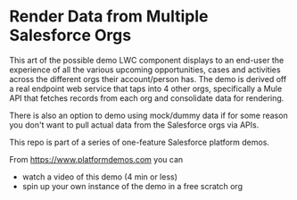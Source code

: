 # Render Data from Multiple Salesforce Orgs

This art of the possible  demo LWC component displays to an end-user the experience of all the various upcoming opportunities, cases and activities across the different orgs their account/person has. The demo is derived off a real endpoint web service that taps into 4 other orgs, specifically a Mule API that fetches records from each org and consolidate data for rendering.

There is also an option to demo using mock/dummy data if for some reason you don't want to pull actual data from the Salesforce orgs via APIs. 

This repo is part of a series of one-feature Salesforce platform demos.

From https://www.platformdemos.com you can

- watch a video of this demo (4 min or less)
- spin up your own instance of the demo in a free scratch org